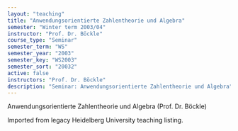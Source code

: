 ```yaml
---
layout: "teaching"
title: "Anwendungsorientierte Zahlentheorie und Algebra"
semester: "Winter term 2003/04"
instructor: "Prof. Dr. Böckle"
course_type: "Seminar"
semester_term: "WS"
semester_year: "2003"
semester_key: "WS2003"
semester_sort: "20032"
active: false
instructors: "Prof. Dr. Böckle"
description: "Seminar: Anwendungsorientierte Zahlentheorie und Algebra"
---
```


Anwendungsorientierte Zahlentheorie und Algebra (Prof. Dr. Böckle)

Imported from legacy Heidelberg University teaching listing.